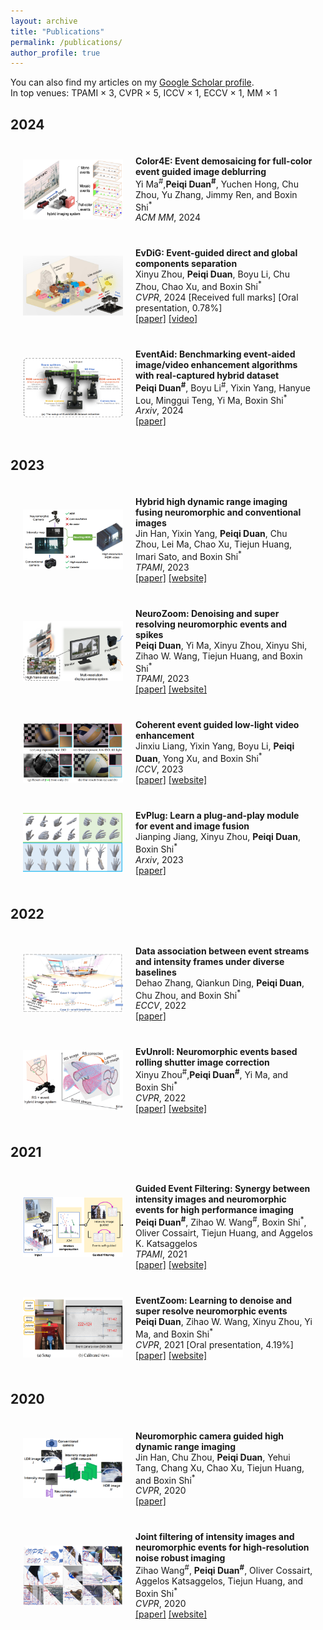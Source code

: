 ```yaml
---
layout: archive
title: "Publications"
permalink: /publications/
author_profile: true
---
```


<div class="wordwrap", text-align: left>You can also find my articles on my <a href="{{site.author.googlescholar}}">Google Scholar profile</a>.<br>
In top venues: TPAMI × 3, CVPR × 5, ICCV × 1, ECCV × 1, MM × 1</div>

<h2><span>2024</span></h2>
  <div class="flex-row" onmouseout="par2net_stop()" onmouseover="par2net_start()">
    <div class="image-container">
      <img src="../images/color4E.png" width="160" alt="Image">
    </div>
    <div class="text-container">
      <papertitle>Color4E: Event demosaicing for full-color event guided image deblurring</papertitle>
      <br>
      Yi Ma<sup>#</sup>,<strong>Peiqi Duan<sup>#</sup></strong>, Yuchen Hong, Chu Zhou, Yu Zhang, Jimmy Ren, and Boxin Shi<sup>*</sup>
      <br>
      <em>ACM MM</em>, 2024
      <br>
    </div>
  </div>

  <div class="flex-row" onmouseout="par2net_stop()" onmouseover="par2net_start()">
    <div class="image-container">
      <img src="../images/EvDiG.png" width="160" alt="Image">
    </div>
    <div class="text-container">
      <papertitle>EvDiG: Event-guided direct and global components separation</papertitle>
      <br>
      Xinyu Zhou, <strong>Peiqi Duan</strong>, Boyu Li, Chu Zhou, Chao Xu, and Boxin Shi<sup>*</sup>
      <br>
      <em>CVPR</em>, 2024  [Received full marks]  [Oral presentation, 0.78%]
      <br>
      <a href="https://assets.ctfassets.net/yreyglvi5sud/4rrKmGuR98bvBBmLlZK7i3/7c2a00d49adde30a4caba7cdec852f24/Zhou_CVPR24.pdf">[paper]</a> 
      <a href="https://www.youtube.com/watch?v=y0bMZnUJt14">[video]</a>
    </div>
  </div>

  <div class="flex-row" onmouseout="par2net_stop()" onmouseover="par2net_start()">
    <div class="image-container">
      <img src="../images/EventAid.png" width="160" alt="Image">
    </div>
    <div class="text-container">
      <papertitle>EventAid: Benchmarking event-aided image/video enhancement algorithms with real-captured hybrid dataset</papertitle>
      <br>
      <strong>Peiqi Duan<sup>#</sup></strong>, Boyu Li<sup>#</sup>, Yixin Yang, Hanyue Lou, Minggui Teng, Yi Ma, Boxin Shi<sup>*</sup>
      <br>
      <em>Arxiv</em>, 2024
      <br>
      <a href="https://arxiv.org/pdf/2312.08220">[paper]</a> 
    </div>
  </div>

<h2><span>2023</span></h2>
  <div class="flex-row" onmouseout="par2net_stop()" onmouseover="par2net_start()">
    <div class="image-container">
      <img src="../images/HDRpami.png" width="160" alt="Image">
    </div>
    <div class="text-container">
      <papertitle>Hybrid high dynamic range imaging fusing neuromorphic and conventional images</papertitle>
      <br>
      Jin Han, Yixin Yang, <strong>Peiqi Duan</strong>, Chu Zhou, Lei Ma, Chao Xu, Tiejun Huang, Imari Sato, and Boxin Shi<sup>*</sup>
      <br>
      <em>TPAMI</em>, 2023
      <br>
      <a href="https://downloads.ctfassets.net/yreyglvi5sud/7yA8sqjDJilRmL5iseiRpB/734af0b70b6b8966d79ff4dd6d8cf73a/Han_TPAMI22.pdf">[paper]</a> 
      <a href="https://github.com/hjynwa/NeurImg-HDR">[website]</a>
    </div>
  </div>

  <div class="flex-row" onmouseout="par2net_stop()" onmouseover="par2net_start()">
    <div class="image-container">
      <img src="../images/NeuroZoom.png" width="160" alt="Image">
    </div>
    <div class="text-container">
      <papertitle>NeuroZoom: Denoising and super resolving neuromorphic events and spikes</papertitle>
      <br>
      <strong>Peiqi Duan</strong>, Yi Ma, Xinyu Zhou, Xinyu Shi, Zihao W. Wang, Tiejun Huang, and Boxin Shi<sup>*</sup>
      <br>
      <em>TPAMI</em>, 2023
      <br>
      <a href="https://downloads.ctfassets.net/yreyglvi5sud/CfT1NA9r1HNehoQqZyf5t/0f0e305cfd5b73471226f5ef1dfa52fe/Duan_TPAMI23_comp.pdf">[paper]</a> 
      <a href="https://github.com/hjynwa/NeurImg-HDR">[website]</a>
    </div>
  </div>

  <div class="flex-row" onmouseout="par2net_stop()" onmouseover="par2net_start()">
    <div class="image-container">
      <img src="../images/LowLight.png" width="160" alt="Image">
    </div>
    <div class="text-container">
      <papertitle>Coherent event guided low-light video enhancement</papertitle>
      <br>
      Jinxiu Liang, Yixin Yang, Boyu Li, <strong>Peiqi Duan</strong>, Yong Xu, and Boxin Shi<sup>*</sup>
      <br>
      <em>ICCV</em>, 2023
      <br>
      <a href="https://assets.ctfassets.net/yreyglvi5sud/4jmy8h8OR0kmr3Oj1YaOIf/94751ea976fee4b06d9127095ac0249c/Liang_ICCV23a.pdf">[paper]</a> 
      <a href="https://sherrycattt.github.io/EvLowLight/">[website]</a>
    </div>
  </div>

  <div class="flex-row" onmouseout="par2net_stop()" onmouseover="par2net_start()">
    <div class="image-container">
      <img src="../images/EvPlug.png" width="160" alt="Image">
    </div>
    <div class="text-container">
      <papertitle>EvPlug: Learn a plug-and-play module for event and image fusion</papertitle>
      <br>
      Jianping Jiang, Xinyu Zhou, <strong>Peiqi Duan</strong>, Boxin Shi<sup>*</sup>
      <br>
      <em>Arxiv</em>, 2023
      <br>
      <a href="https://arxiv.org/pdf/2312.16933">[paper]</a> 
    </div>
  </div>

<h2><span>2022</span></h2>
  <div class="flex-row" onmouseout="par2net_stop()" onmouseover="par2net_start()">
    <div class="image-container">
      <img src="../images/DataAss.png" width="160" alt="Image">
    </div>
    <div class="text-container">
      <papertitle>Data association between event streams and intensity frames under diverse baselines</papertitle>
      <br>
      Dehao Zhang, Qiankun Ding, <strong>Peiqi Duan</strong>, Chu Zhou, and Boxin Shi<sup>*</sup>
      <br>
      <em>ECCV</em>, 2022
      <br>
      <a href="https://assets.ctfassets.net/yreyglvi5sud/77lslHrshWxDUxmUla9out/b1772a73762d82a0a039fa96d506bbc3/Zhang_ECCV22e.pdf">[paper]</a> 
    </div>
  </div>

   <div class="flex-row" onmouseout="par2net_stop()" onmouseover="par2net_start()">
    <div class="image-container">
      <img src="../images/EvUnroll.png" width="160" alt="Image">
    </div>
    <div class="text-container">
      <papertitle>EvUnroll: Neuromorphic events based rolling shutter image correction</papertitle>
      <br>
     Xinyu Zhou<sup>#</sup>,<strong>Peiqi Duan<sup>#</sup></strong>, Yi Ma, and Boxin Shi<sup>*</sup>
      <br>
      <em>CVPR</em>, 2022
      <br>
      <a href="https://assets.ctfassets.net/yreyglvi5sud/1VoRnvDiIhvSnL0yc7TpAh/4e69c5da94f6d61e3f7172a10edf92b2/Zhou_CVPR22a.pdf">[paper]</a> 
      <a href="https://github.com/zxyemo/EvUnroll">[website]</a>
    </div>
  </div>

  <h2><span>2021</span></h2>
  <div class="flex-row" onmouseout="par2net_stop()" onmouseover="par2net_start()">
    <div class="image-container">
      <img src="../images/GEFpami.png" width="160" alt="Image">
    </div>
    <div class="text-container">
      <papertitle>Guided Event Filtering: Synergy between intensity images and neuromorphic events for high performance imaging</papertitle>
      <br>
      <strong>Peiqi Duan<sup>#</sup></strong>, Zihao W. Wang<sup>#</sup>, Boxin Shi<sup>*</sup>, Oliver Cossairt, Tiejun Huang, and Aggelos K. Katsaggelos
      <br>
      <em>TPAMI</em>, 2021
      <br>
      <a href="https://downloads.ctfassets.net/yreyglvi5sud/7Lv91dkRm8ccSeSj7E8pkb/0e61ecea37676e626ea32e5a2683ad41/Duan_TPAMI21.pdf">[paper]</a> 
      <a href="https://sites.google.com/view/guided-event-filtering/">[website]</a>
    </div>
  </div>

   <div class="flex-row" onmouseout="par2net_stop()" onmouseover="par2net_start()">
    <div class="image-container">
      <img src="../images/EventZoom.png" width="160" alt="Image">
    </div>
    <div class="text-container">
      <papertitle>EventZoom: Learning to denoise and super resolve neuromorphic events</papertitle>
      <br>
     <strong>Peiqi Duan</strong>, Zihao W. Wang, Xinyu Zhou, Yi Ma, and Boxin Shi<sup>*</sup>
      <br>
      <em>CVPR</em>, 2021  [Oral presentation, 4.19%]
      <br>
      <a href="https://assets.ctfassets.net/yreyglvi5sud/MyFOVymXNOWuqYwi5tWMK/5be8c2c2c7f0061de3e5d39979ea3283/Duan_CVPR21.pdf">[paper]</a> 
      <a href="https://sites.google.com/view/EventZoom">[website]</a>
    </div>
  </div>

<h2><span>2020</span></h2>
  <div class="flex-row" onmouseout="par2net_stop()" onmouseover="par2net_start()">
    <div class="image-container">
      <img src="../images/HDRcvpr.png" width="160" alt="Image">
    </div>
    <div class="text-container">
      <papertitle>Neuromorphic camera guided high dynamic range imaging</papertitle>
      <br>
      Jin Han, Chu Zhou, <strong>Peiqi Duan</strong>, Yehui Tang, Chang Xu, Chao Xu, Tiejun Huang, and Boxin Shi<sup>*</sup>
      <br>
      <em>CVPR</em>, 2020
      <br>
      <a href="https://downloads.ctfassets.net/yreyglvi5sud/6AVrg44HPuHRAp3NlzUmtZ/bb1bb60a12c73a12dd8d117dcfdf2422/Han_CVPR20.pdf">[paper]</a> 
    </div>
  </div>

   <div class="flex-row" onmouseout="par2net_stop()" onmouseover="par2net_start()">
    <div class="image-container">
      <img src="../images/GEFcvpr.png" width="160" alt="Image">
    </div>
    <div class="text-container">
      <papertitle>Joint filtering of intensity images and neuromorphic events for high-resolution noise robust imaging</papertitle>
      <br>
     Zihao Wang<sup>#</sup>, <strong>Peiqi Duan<sup>#</sup></strong>, Oliver Cossairt, Aggelos Katsaggelos, Tiejun Huang, and Boxin Shi<sup>*</sup>
      <br>
      <em>CVPR</em>, 2020
      <br>
      <a href="https://downloads.ctfassets.net/yreyglvi5sud/3cjQpBS1ZziYsK5oWHAhW9/775c6d7a2b4a3964c92ea662cd71ef72/Wang_CVPR20.pdf">[paper]</a> 
      <a href="https://sites.google.com/view/guided-event-filtering">[website]</a>
    </div>
  </div>


<style>
    /* Flexbox 容器 */
    .flex-row {
      display: flex;
      align-items: center; /* 垂直居中 */
      padding: 20px;
      /* 可选：添加背景颜色或其他样式 */
      /* background-color: #f9f9f9; */
    }

    /* 图片容器 */
    .image-container {
      flex: 0 0 160px; /* 固定宽度 */
      margin-right: 20px; /* 图片与文字之间的间距 */
    }

    /* 确保图片不带边框且适应容器 */
    .image-container img {
      display: block;
      width: 160px;
      height: auto;
    }

    /* 文字容器 */
    .text-container {
      flex: 1; /* 占据剩余空间 */
    }

    /* 自定义 papertitle 样式 */
    papertitle {
      font-size: 1em;
      font-weight: bold;
    }

    /* 移除默认的表格样式（如果仍在使用表格） */
    table, td {
      border: none;
      padding: 0;
    }
  </style>
